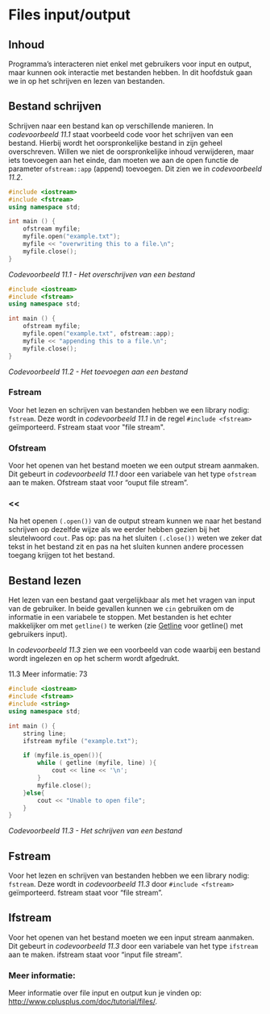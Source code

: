 # Files input/output[](title-id)

## Inhoud[](toc-id)

Programma’s interacteren niet enkel met gebruikers voor input en output, maar kunnen ook interactie met bestanden hebben. In dit hoofdstuk gaan we in op het schrijven en
lezen van bestanden.

## Bestand schrijven
Schrijven naar een bestand kan op verschillende manieren. In *codevoorbeeld 11.1* staat voorbeeld code voor het schrijven van een bestand. Hierbij wordt het oorspronkelijke bestand in zijn geheel overschreven. Willen we niet de oorspronkelijke inhoud
verwijderen, maar iets toevoegen aan het einde, dan moeten we aan de open functie de parameter `ofstream::app` (append) toevoegen. Dit zien we in *codevoorbeeld 11.2*.

```c++
#include <iostream>
#include <fstream>
using namespace std;

int main () {
    ofstream myfile;
    myfile.open("example.txt");
    myfile << "overwriting this to a file.\n";
    myfile.close();
}
```
*Codevoorbeeld 11.1 - Het overschrijven van een bestand*


```c++
#include <iostream>
#include <fstream>
using namespace std;

int main () {
    ofstream myfile;
    myfile.open("example.txt", ofstream::app);
    myfile << "appending this to a file.\n";
    myfile.close();
}
```
*Codevoorbeeld 11.2 - Het toevoegen aan een bestand*

### Fstream
Voor het lezen en schrijven van bestanden hebben we een library nodig: `fstream`. Deze
wordt in *codevoorbeeld 11.1* in de regel `#include <fstream>` geïmporteerd. Fstream staat voor "file stream".

### Ofstream
Voor het openen van het bestand moeten we een output stream aanmaken. Dit gebeurt in *codevoorbeeld 11.1* door een variabele van het type `ofstream` aan te maken. Ofstream staat voor “ouput file stream”.

### <<
Na het openen `(.open())` van de output stream kunnen we naar het bestand schrijven op
dezelfde wijze als we eerder hebben gezien bij het sleutelwoord `cout`. 
Pas op: pas na het sluiten `(.close())` weten we zeker dat tekst in het bestand zit en pas na het sluiten kunnen andere processen toegang krijgen tot het bestand.

## Bestand lezen
Het lezen van een bestand gaat vergelijkbaar als met het vragen van input van de gebruiker. In beide gevallen kunnen we `cin` gebruiken om de informatie in een
variabele te stoppen. Met bestanden is het echter makkelijker om met `getline()` te werken (zie [Getline](#getline) voor getline() met gebruikers input). 

In *codevoorbeeld 11.3* zien we een voorbeeld van code waarbij een bestand wordt ingelezen en op het scherm
wordt afgedrukt.

11.3 Meer informatie: 73
```c++
#include <iostream>
#include <fstream>
#include <string>
using namespace std;

int main () {
    string line;
    ifstream myfile ("example.txt");

    if (myfile.is_open()){
        while ( getline (myfile, line) ){
            cout << line << '\n';
        }
        myfile.close();
    }else{
        cout << "Unable to open file";
    }
}
```
*Codevoorbeeld 11.3 - Het schrijven van een bestand*

## Fstream
Voor het lezen en schrijven van bestanden hebben we een library nodig: `fstream`. Deze
wordt in *codevoorbeeld 11.3* door `#include <fstream>` geïmporteerd. 
fstream staat voor “file stream”.

## Ifstream
Voor het openen van het bestand moeten we een input stream aanmaken. Dit gebeurt in *codevoorbeeld 11.3* door een variabele van het type `ifstream` aan te maken.
ifstream staat voor “input file stream”.

### Meer informatie:
Meer informatie over file input en output kun je vinden op: http://www.cplusplus.com/doc/tutorial/files/.